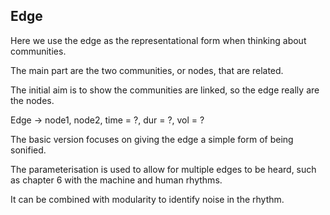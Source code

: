 ## Edge

Here we use the edge as the representational form when thinking about communities. 

The main part are the two communities, or nodes, that are related. 

The initial aim is to show the communities are linked, so the edge really are the nodes. 

Edge -> node1, node2, time = ?, dur = ?, vol = ?

The basic version focuses on giving the edge a simple form of being sonified. 

The parameterisation is used to allow for multiple edges to be heard, such as chapter 6 with the machine and human rhythms. 

It can be combined with modularity to identify noise in the rhythm. 
